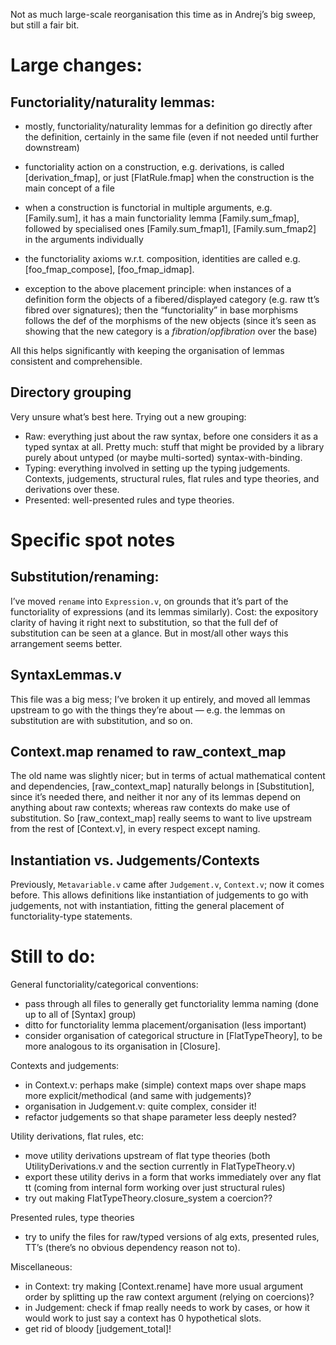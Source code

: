 Not as much large-scale reorganisation this time as in Andrej’s big sweep, but still a fair bit.

# Large changes:

## Functoriality/naturality lemmas:

- mostly, functoriality/naturality lemmas for a definition go directly after the definition, certainly in the same file (even if not needed until further downstream)
- functoriality action on a construction, e.g. derivations, is called [derivation_fmap], or just [FlatRule.fmap] when the construction is the main concept of a file
- when a construction is functorial in multiple arguments, e.g. [Family.sum], it has a main functoriality lemma [Family.sum_fmap], followed by specialised ones [Family.sum_fmap1], [Family.sum_fmap2] in the arguments individually
- the functoriality axioms w.r.t. composition, identities are called e.g. [foo_fmap_compose], [foo_fmap_idmap].

- exception to the above placement principle: when instances of a definition form the objects of a fibered/displayed category (e.g. raw tt’s fibred over signatures); then the “functoriality” in base morphisms follows the def of the morphisms of the new objects (since it’s seen as showing that the new category is a _fibration_/_opfibration_ over the base)

All this helps significantly with keeping the organisation of lemmas consistent and comprehensible.

## Directory grouping

Very unsure what’s best here.  Trying out a new grouping:

- Raw: everything just about the raw syntax, before one considers it as a typed syntax at all.  Pretty much: stuff that might be provided by a library purely about untyped (or maybe multi-sorted) syntax-with-binding.
- Typing: everything involved in setting up the typing judgements.  Contexts, judgements, structural rules, flat rules and type theories, and derivations over these.
- Presented: well-presented rules and type theories.

# Specific spot notes

## Substitution/renaming:

I’ve moved `rename` into `Expression.v`, on grounds that it’s part of the functoriality of expressions (and its lemmas similarly).  Cost: the expository clarity of having it right next to substitution, so that the full def of substitution can be seen at a glance. But in most/all other ways this arrangement seems better.

## SyntaxLemmas.v

This file was a big mess; I’ve broken it up entirely, and moved all lemmas upstream to go with the things they’re about — e.g. the lemmas on substitution are with substitution, and so on.

## Context.map renamed to raw_context_map

The old name was slightly nicer; but in terms of actual mathematical content and dependencies, [raw_context_map] naturally belongs in [Substitution], since it’s needed there, and neither it nor any of its lemmas depend on anything about raw contexts; whereas raw contexts do make use of substitution.  So [raw_context_map] really seems to want to live upstream from the rest of [Context.v], in every respect except naming.

## Instantiation vs. Judgements/Contexts

Previously, `Metavariable.v` came after `Judgement.v`, `Context.v`; now it comes before.  This allows definitions like instantiation of judgements to go with judgements, not with instantiation, fitting the general placement of functoriality-type statements.

# Still to do:

General functoriality/categorical conventions:

- pass through all files to generally get functoriality lemma naming (done up to all of [Syntax] group)
- ditto for functoriality lemma placement/organisation (less important)
- consider organisation of categorical structure in [FlatTypeTheory], to be more analogous to its organisation in [Closure].

Contexts and judgements:

- in Context.v: perhaps make (simple) context maps over shape maps more explicit/methodical (and same with judgements)?
- organisation in Judgement.v: quite complex, consider it!
- refactor judgements so that shape parameter less deeply nested?

Utility derivations, flat rules, etc:

- move utility derivations upstream of flat type theories (both UtilityDerivations.v and the section currently in FlatTypeTheory.v) 
- export these utility derivs in a form that works immediately over any flat tt (coming from internal form working over just structural rules)
- try out making FlatTypeTheory.closure_system a coercion??

Presented rules, type theories

- try to unify the files for raw/typed versions of alg exts, presented rules, TT’s (there’s no obvious dependency reason not to).

Miscellaneous:

- in Context: try making [Context.rename] have more usual argument order by splitting up the raw context argument (relying on coercions)?
- in Judgement: check if fmap really needs to work by cases, or how it would work to just say a context has 0 hypothetical slots.
- get rid of bloody [judgement_total]!